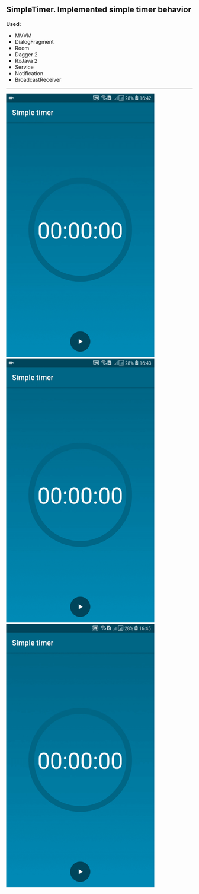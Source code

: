 ## SimpleTimer. Implemented simple timer behavior
**Used:**
*	MVVM
*	DialogFragment
*	Room
*	Dagger 2
*	RxJava 2
*	Service
*	Notification
*	BroadcastReceiver
___
<img src="timer_sample.gif" width="400"> <img src="timer_saving_state.gif" width="400">
<img src="timer_foreground_work.gif" width="400">
